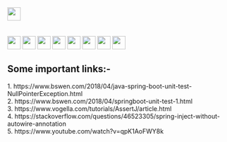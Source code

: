 ## <img src="https://img.shields.io/badge/Topic-JUnit%20with%20springBoot-blueviolet" height=30/>
<br> <img src="https://img.shields.io/badge/-Maven-%233385ff" height=30/> 
<img src="https://img.shields.io/badge/-Hibernate-lightgrey" height=30/>
<img src="https://img.shields.io/badge/-Oracle%20Database-%23ff0000" height=30/>
<img src="https://img.shields.io/badge/-Spring%20Boot-%2300b33c" height=30/>
<img src="https://img.shields.io/badge/-Spring%20Tool%20Suite%204%20(STS4)-brightgreen" height=30/>
<img src="https://img.shields.io/badge/-Restful--webservices-%23ffff00" height=30/>
<img src="https://img.shields.io/badge/-Logback-%23ff9900" height=30/>
<img src="https://img.shields.io/badge/-JUnit5-%231a75ff" height=30/> 

<h2><strong>Some important links:-</strong></h2>
1. https://www.bswen.com/2018/04/java-spring-boot-unit-test-NullPointerException.html <br>
2. https://www.bswen.com/2018/04/springboot-unit-test-1.html <br>
3. https://www.vogella.com/tutorials/AssertJ/article.html <br>
4. https://stackoverflow.com/questions/46523305/spring-inject-without-autowire-annotation <br>
5. https://www.youtube.com/watch?v=qpK1AoFWY8k
